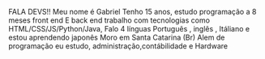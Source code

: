 FALA DEVS!!
Meu nome é Gabriel
Tenho 15 anos, estudo programação a 8 meses front end
E back end trabalho com tecnologias como 
HTML/CSS/JS/Python/Java,
Falo 4 línguas
Português , inglês , Itáliano e estou aprendendo japonês 
Moro em Santa Catarina (Br) 
Alem de programação eu estudo,
 administração,contábilidade e
Hardware
